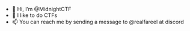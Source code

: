 - 👋 Hi, I’m @MidnightCTF
- 🌱 I like to do CTFs
- 📫 You can reach me by sending a message to @realfareel at discord
